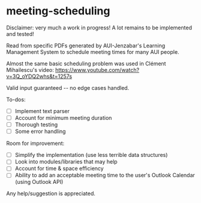 # meeting-scheduling
Disclaimer: very much a work in progress! A lot remains to be implemented and tested!

Read from specific PDFs generated by AUI-Jenzabar's Learning Management System to schedule meeting times for many AUI people.

Almost the same basic scheduling problem was used in Clément Mihailescu's video: https://www.youtube.com/watch?v=3Q_oYDQ2whs&t=1257s

Valid input guaranteed -- no edge cases handled.

To-dos:
- [ ] Implement text parser
- [ ] Account for minimum meeting duration
- [ ] Thorough testing
- [ ] Some error handling

Room for improvement:
- [ ] Simplify the implementation (use less terrible data structures)
- [ ] Look into modules/libraries that may help
- [ ] Account for time & space efficiency
- [ ] Ability to add an acceptable meeting time to the user's Outlook Calendar (using Outlook API)

Any help/suggestion is appreciated.
